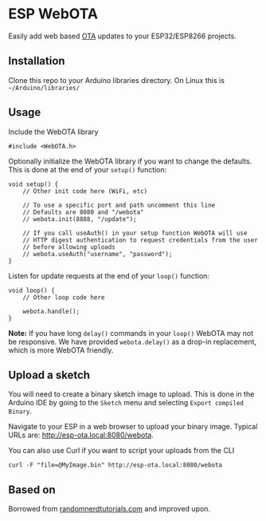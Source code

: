 # ESP WebOTA

Easily add web based [OTA](https://en.wikipedia.org/wiki/Over-the-air_programming) updates to your ESP32/ESP8266 projects.

## Installation

Clone this repo to your Arduino libraries directory. On Linux this is `~/Arduino/libraries/`

## Usage

Include the WebOTA library

    #include <WebOTA.h>

Optionally initialize the WebOTA library if you want to change the defaults. This is done at the end of your `setup()` function:

    void setup() {
        // Other init code here (WiFi, etc)

        // To use a specific port and path uncomment this line
        // Defaults are 8080 and "/webota"
        // webota.init(8888, "/update");

        // If you call useAuth() in your setup function WebOTA will use
        // HTTP digest authentication to request credentials from the user
        // before allowing uploads
        // webota.useAuth("username", "password");
    }

Listen for update requests at the end of your `loop()` function:

    void loop() {
        // Other loop code here

        webota.handle();
    }

**Note:** If you have long `delay()` commands in your `loop()` WebOTA may not be responsive. We have provided `webota.delay()` as a drop-in replacement, which is more WebOTA friendly.

## Upload a sketch

You will need to create a binary sketch image to upload. This is done in the Arduino IDE by going to the `Sketch` menu and selecting `Export compiled Binary`.

Navigate to your ESP in a web browser to upload your binary image. Typical URLs are: http://esp-ota.local:8080/webota.

You can also use Curl if you want to script your uploads from the CLI

    curl -F "file=@MyImage.bin" http://esp-ota.local:8080/webota

## Based on

Borrowed from [randomnerdtutorials.com](https://randomnerdtutorials.com/esp32-over-the-air-ota-programming/) and improved upon.
